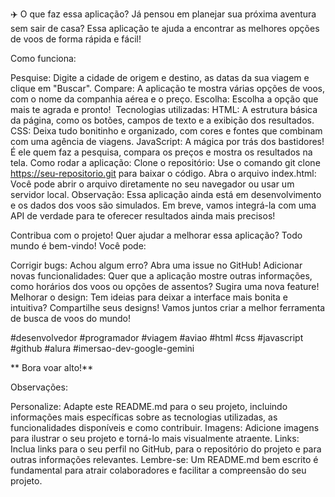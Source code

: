 ✈️ O que faz essa aplicação?
Já pensou em planejar sua próxima aventura sem sair de casa? Essa aplicação te ajuda a encontrar as melhores opções de voos de forma rápida e fácil!

Como funciona:

Pesquise: Digite a cidade de origem e destino, as datas da sua viagem e clique em "Buscar".
Compare: A aplicação te mostra várias opções de voos, com o nome da companhia aérea e o preço.
Escolha: Escolha a opção que mais te agrada e pronto!
️ Tecnologias utilizadas:
HTML: A estrutura básica da página, como os botões, campos de texto e a exibição dos resultados.
CSS: Deixa tudo bonitinho e organizado, com cores e fontes que combinam com uma agência de viagens.
JavaScript: A mágica por trás dos bastidores! É ele quem faz a pesquisa, compara os preços e mostra os resultados na tela.
Como rodar a aplicação:
Clone o repositório: Use o comando git clone https://seu-repositorio.git para baixar o código.
Abra o arquivo index.html: Você pode abrir o arquivo diretamente no seu navegador ou usar um servidor local.
Observação: Essa aplicação ainda está em desenvolvimento e os dados dos voos são simulados. Em breve, vamos integrá-la com uma API de verdade para te oferecer resultados ainda mais precisos!

Contribua com o projeto!
Quer ajudar a melhorar essa aplicação? Todo mundo é bem-vindo! Você pode:

Corrigir bugs: Achou algum erro? Abra uma issue no GitHub!
Adicionar novas funcionalidades: Quer que a aplicação mostre outras informações, como horários dos voos ou opções de assentos? Sugira uma nova feature!
Melhorar o design: Tem ideias para deixar a interface mais bonita e intuitiva? Compartilhe seus designs!
Vamos juntos criar a melhor ferramenta de busca de voos do mundo!

#desenvolvedor #programador #viagem #aviao #html #css #javascript #github #alura #imersao-dev-google-gemini

** Bora voar alto!**

Observações:

Personalize: Adapte este README.md para o seu projeto, incluindo informações mais específicas sobre as tecnologias utilizadas, as funcionalidades disponíveis e como contribuir.
Imagens: Adicione imagens para ilustrar o seu projeto e torná-lo mais visualmente atraente.
Links: Inclua links para o seu perfil no GitHub, para o repositório do projeto e para outras informações relevantes.
Lembre-se: Um README.md bem escrito é fundamental para atrair colaboradores e facilitar a compreensão do seu projeto.








